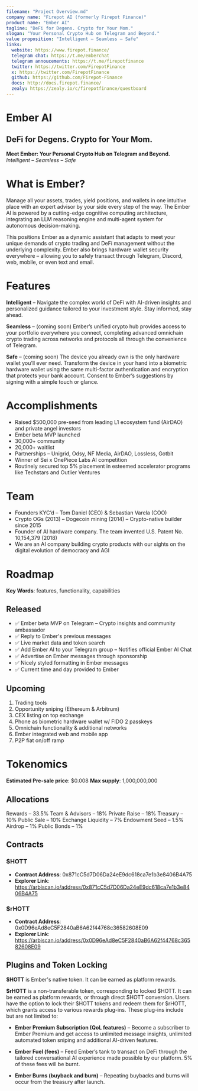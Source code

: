 ```yaml
---
filename: "Project Overview.md"
company name: "Firepot AI (formerly Firepot Finance)"
product name: "Ember AI"
tagline: "DeFi for Degens. Crypto for Your Mom."
slogan: "Your Personal Crypto Hub on Telegram and Beyond."
value proposition: "Intelligent – Seamless – Safe"
links:
  website: https://www.firepot.finance/
  telegram chat: https://t.me/emberchat
  telegram annoucements: https://t.me/firepotfinance
  twitter: https://twitter.com/FirepotFinance
  x: https://twitter.com/FirepotFinance
  github: https://github.com/Firepot-Finance
  docs: http://docs.firepot.finance/
  zealy: https://zealy.io/c/firepotfinance/questboard
---
```


# Ember AI

## DeFi for Degens. Crypto for Your Mom.

**Meet Ember: Your Personal Crypto Hub on Telegram and Beyond.**
_Intelligent – Seamless – Safe_

# What is Ember?

Manage all your assets, trades, yield positions, and wallets in one intuitive place with an expert advisor by your side every step of the way. The Ember AI is powered by a cutting-edge cognitive computing architecture, integrating an LLM reasoning engine and multi-agent system for autonomous decision-making.

This positions Ember as a dynamic assistant that adapts to meet your unique demands of crypto trading and DeFi management without the underlying complexity. Ember also brings hardware wallet security everywhere – allowing you to safely transact through Telegram, Discord, web, mobile, or even text and email.

# Features

**Intelligent** – Navigate the complex world of DeFi with AI-driven insights and personalized guidance tailored to your investment style. Stay informed, stay ahead.

**Seamless** – (coming soon) Ember’s unified crypto hub provides access to your portfolio everywhere you connect, completing advanced omnichain crypto trading across networks and protocols all through the convenience of Telegram.

**Safe** – (coming soon) The device you already own is the only hardware wallet you’ll ever need. Transform the device in your hand into a biometric hardware wallet using the same multi-factor authentication and encryption that protects your bank account. Consent to Ember’s suggestions by signing with a simple touch or glance.

# Accomplishments

- Raised $500,000 pre-seed from leading L1 ecosystem fund (AirDAO) and private angel investors
- Ember beta MVP launched
- 30,000+ community
- 20,000+ waitlist
- Partnerships – Unigrid, Odsy, NF Media, AirDAO, Lossless, Gotbit
- Winner of Sei x OnePiece Labs AI competition
- Routinely secured top 5% placement in esteemed accelerator programs like Techstars and Outlier Ventures

# Team

- Founders KYC’d – Tom Daniel (CEO) & Sebastian Varela (COO)
- Crypto OGs (2013) – Dogecoin mining (2014) – Crypto-native builder since 2015
- Founder of AI hardware company. The team invented U.S. Patent No. 10,154,379 (2018)
- We are an AI company building crypto products with our sights on the digital evolution of democracy and AGI

# Roadmap

**Key Words**: features, functionality, capabilities

## Released

- ✅ Ember beta MVP on Telegram – Crypto insights and community ambassador
- ✅ Reply to Ember's previous messages
- ✅ Live market data and token search
- ✅ Add Ember AI to your Telegram group – Notifies official Ember AI Chat
- ✅ Advertise on Ember messages through sponsorship
- ✅ Nicely styled formatting in Ember messages
- ✅ Current time and day provided to Ember

## Upcoming

1. Trading tools
2. Opportunity sniping (Ethereum & Arbitrum)
3. CEX listing on top exchange
4. Phone as biometric hardware wallet w/ FIDO 2 passkeys
5. Omnichain functionality & additional networks
6. Ember integrated web and mobile app
7. P2P fiat on/off ramp

# Tokenomics

**Estimated Pre-sale price**: $0.008
**Max supply**: 1,000,000,000

## Allocations

Rewards – 33.5%
Team & Advisors – 18%
Private Raise – 18%
Treasury – 10%
Public Sale – 10%
Exchange Liquidity – 7%
Endowment Seed – 1.5%
Airdrop – 1%
Public Bonds – 1%

## Contracts

### $HOTT

- **Contract Address**: 0x871cC5d7D06Da24eE9dc618ca7e1b3e8406B4A75
- **Explorer Link**: https://arbiscan.io/address/0x871cC5d7D06Da24eE9dc618ca7e1b3e8406B4A75

### $rHOTT

- **Contract Address**: 0x0D96eAd8eC5F2840aB6A62f44768c36582608E09
- **Explorer Link**: https://arbiscan.io/address/0x0D96eAd8eC5F2840aB6A62f44768c36582608E09

## Plugins and Token Locking

**$HOTT** is Ember's native token. It can be earned as platform rewards.

**$rHOTT** is a non-transferable token, corresponding to locked $HOTT. It can be earned as platform rewards, or through direct $HOTT conversion. Users have the option to lock their $HOTT tokens and redeem them for $rHOTT, which grants access to various rewards plug-ins. These plug-ins include but are not limited to:

- **Ember Premium Subscription (QoL features)** – Become a subscriber to Ember Premium and get access to unlimited message insights, unlimited automated token sniping and additional AI-driven features.

- **Ember Fuel (fees)** – Feed Ember’s tank to transact on DeFi through the tailored conversational AI experience made possible by our platform. 5% of these fees will be burnt.

- **Ember Burns (buyback and burn)** – Repeating buybacks and burns will occur from the treasury after launch.
